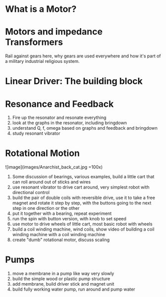 
# What is a Motor?

# Motors and impedance Transformers

Rail against gears here, why gears are used everywhere and how it's part of a military industrial religious system.  

# Linear Driver: The building block

# Resonance and Feedback

1. Fire up the resonator and resonate everything
2. look at the graphs in the resonator, including bringdown
3. understand Q, f, omega based on graphs and feedback and bringdown 
4. study resonant vibrator

# Rotational Motion
![image](images/Anarchist_back_cat.jpg =100x) 

1. Some discussion of bearings, various examples, build a little cart that can roll around out of sticks and wires
2. use resonant vibrator to drive cart around, very simplest robot with directional control 
3. build the pair of double coils with reversible drive, use it to take a free magnet and rotate it step by step, with the buttons going to the next step in one direction or the other
4. put it together with a bearing, repeat experiment
5. run the spin with button version, with knob to set speed
6. use motor to drive wheels of little cart, most basic robot with wheels
7. build a coil winding machine, wind coils, show video of building a coil winding machine with a coil winding machine
8. create "dumb" rotational motor, discuss scaling


# Pumps

1. move a membrane in a pump like way very slowly
2. build the simple wood or plastic pump structure
3. add membrane, build driver stick and magnet unit
4. build fully working water pump, run around and pump water

